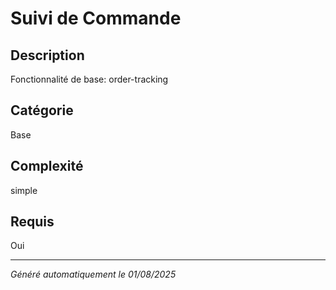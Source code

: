 # Suivi de Commande

## Description
Fonctionnalité de base: order-tracking

## Catégorie
Base

## Complexité
simple

## Requis
Oui

---
*Généré automatiquement le 01/08/2025*
